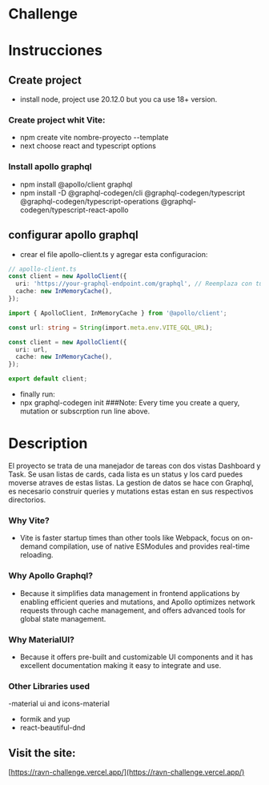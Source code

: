 
# Challenge 
# Instrucciones
## Create project
  - install node, project use 20.12.0 but you ca use 18+ version.
  ### Create project whit Vite:
  - npm create vite nombre-proyecto --template
  - next choose react and typescript options
  ### Install apollo graphql
  - npm install @apollo/client graphql
  - npm install -D @graphql-codegen/cli @graphql-codegen/typescript @graphql-codegen/typescript-operations @graphql-codegen/typescript-react-apollo

## configurar apollo graphql
  - crear el file apollo-client.ts  y agregar esta configuracion:
```ts
// apollo-client.ts
const client = new ApolloClient({
  uri: 'https://your-graphql-endpoint.com/graphql', // Reemplaza con tu endpoint GraphQL
  cache: new InMemoryCache(),
});

import { ApolloClient, InMemoryCache } from '@apollo/client';

const url: string = String(import.meta.env.VITE_GQL_URL);

const client = new ApolloClient({
  uri: url,
  cache: new InMemoryCache(),
});

export default client;

```
- finally run:
- npx graphql-codegen init
  ###Note: Every time you create a query, mutation or subscrption run line above.
# Description
El proyecto se trata de una manejador de tareas con dos vistas Dashboard y Task.
Se usan listas de cards, cada lista es un status y los card puedes moverse atraves de estas listas.
La gestion de datos se hace con Graphql, es necesario construir queries y mutations estas estan en sus respectivos directorios.
### Why Vite?
- Vite is faster startup times than other tools like Webpack, focus on on-demand compilation, use of native ESModules and provides real-time reloading.
### Why Apollo Graphql?
- Because it simplifies data management in frontend applications by enabling efficient queries and mutations, and Apollo optimizes network requests through cache management, and offers advanced tools for global state management.
### Why MaterialUI?
- Because it offers pre-built and customizable UI components and it has excellent documentation making it easy to integrate and use.
### Other Libraries used
-material ui and icons-material
- formik and yup
- react-beautiful-dnd
## Visit the site:
[https://ravn-challenge.vercel.app/](https://ravn-challenge.vercel.app/)

